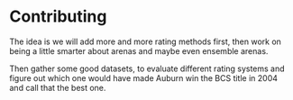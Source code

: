 Contributing
============

The idea is we will add more and more rating methods first, then work on being a little smarter about arenas and
maybe even ensemble arenas.

Then gather some good datasets, to evaluate different rating systems and figure out which one would have made Auburn win
 the BCS title in 2004 and call that the best one.